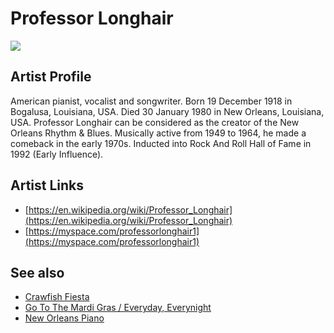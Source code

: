 # Professor Longhair

![](../../asssets/artists/Professor_Longhair.png)

## Artist Profile

American pianist, vocalist and songwriter. 
Born 19 December 1918 in Bogalusa, Louisiana, USA. 
Died 30 January 1980 in New Orleans, Louisiana, USA. 
Professor Longhair can be considered as the creator of the New Orleans Rhythm & Blues. Musically active from 1949 to 1964, he made a comeback in the early 1970s. Inducted into Rock And Roll Hall of Fame in 1992 (Early Influence).

## Artist Links

- [https://en.wikipedia.org/wiki/Professor_Longhair](https://en.wikipedia.org/wiki/Professor_Longhair)
- [https://myspace.com/professorlonghair1](https://myspace.com/professorlonghair1)


## See also

- [Crawfish Fiesta](Professor_Longhair-Crawfish_Fiesta.md)
- [Go To The Mardi Gras / Everyday, Everynight](Professor_Longhair-Go_To_The_Mardi_Gras_-_Everyday__Everynight.md)
- [New Orleans Piano](Professor_Longhair-New_Orleans_Piano.md)
